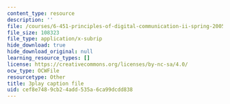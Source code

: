```yaml
---
content_type: resource
description: ''
file: /courses/6-451-principles-of-digital-communication-ii-spring-2005/cef8e7489cb24add535a6ca99dcdd838_YPAbQU7NUZQ.srt
file_size: 108323
file_type: application/x-subrip
hide_download: true
hide_download_original: null
learning_resource_types: []
license: https://creativecommons.org/licenses/by-nc-sa/4.0/
ocw_type: OCWFile
resourcetype: Other
title: 3play caption file
uid: cef8e748-9cb2-4add-535a-6ca99dcdd838
---
```

